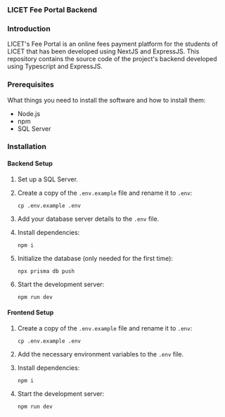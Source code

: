 ### LICET Fee Portal Backend

### Introduction

LICET's Fee Portal is an online fees payment platform for the students of LICET that has been developed using NextJS and ExpressJS. This repository contains the source code of the project's backend developed using Typescript and ExpressJS.

### Prerequisites

What things you need to install the software and how to install them:

- Node.js
- npm
- SQL Server

### Installation

#### Backend Setup

1. Set up a SQL Server.

2. Create a copy of the `.env.example` file and rename it to `.env`:

   ```
   cp .env.example .env
   ```

3. Add your database server details to the `.env` file.

4. Install dependencies:

   ```
   npm i
   ```

5. Initialize the database (only needed for the first time):

   ```
   npx prisma db push
   ```

6. Start the development server:

   ```
   npm run dev
   ```

#### Frontend Setup

1. Create a copy of the `.env.example` file and rename it to `.env`:

   ```
   cp .env.example .env
   ```

2. Add the necessary environment variables to the `.env` file.

3. Install dependencies:

   ```
   npm i
   ```

4. Start the development server:

   ```
   npm run dev
   ```
